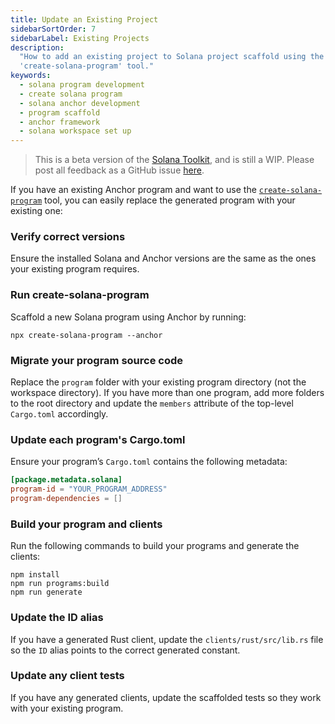 ```yaml
---
title: Update an Existing Project
sidebarSortOrder: 7
sidebarLabel: Existing Projects
description:
  "How to add an existing project to Solana project scaffold using the
  'create-solana-program' tool."
keywords:
  - solana program development
  - create solana program
  - solana anchor development
  - program scaffold
  - anchor framework
  - solana workspace set up
---
```


> This is a beta version of the [Solana Toolkit](/docs/toolkit/index.md), and is
> still a WIP. Please post all feedback as a GitHub issue
> [here](https://github.com/solana-foundation/developer-content/issues/new?title=%5Btoolkit%5D%20).

If you have an existing Anchor program and want to use the
[`create-solana-program`](https://github.com/solana-program/create-solana-program)
tool, you can easily replace the generated program with your existing one:

<Steps>

### Verify correct versions

Ensure the installed Solana and Anchor versions are the same as the ones your
existing program requires.

### Run create-solana-program

Scaffold a new Solana program using Anchor by running:

```shell
npx create-solana-program --anchor
```

### Migrate your program source code

Replace the `program` folder with your existing program directory (not the
workspace directory). If you have more than one program, add more folders to the
root directory and update the `members` attribute of the top-level `Cargo.toml`
accordingly.

### Update each program's Cargo.toml

Ensure your program’s `Cargo.toml` contains the following metadata:

```toml filename="Cargo.toml"
[package.metadata.solana]
program-id = "YOUR_PROGRAM_ADDRESS"
program-dependencies = []
```

### Build your program and clients

Run the following commands to build your programs and generate the clients:

```shell
npm install
npm run programs:build
npm run generate
```

### Update the ID alias

If you have a generated Rust client, update the `clients/rust/src/lib.rs` file
so the `ID` alias points to the correct generated constant.

### Update any client tests

If you have any generated clients, update the scaffolded tests so they work with
your existing program.

</Steps>
